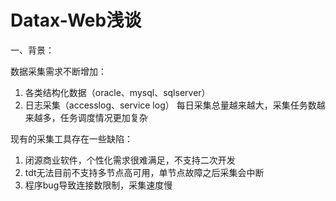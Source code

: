 # Datax-Web浅谈



一、背景：

数据采集需求不断增加：

1. 各类结构化数据（oracle、mysql、sqlserver）
2. 日志采集（accesslog、service log）
每日采集总量越来越大，采集任务数越来越多，任务调度情况更加复杂

现有的采集工具存在一些缺陷：

1. 闭源商业软件，个性化需求很难满足，不支持二次开发
2. tdt无法目前不支持多节点高可用，单节点故障之后采集会中断
3. 程序bug导致连接数限制，采集速度慢


